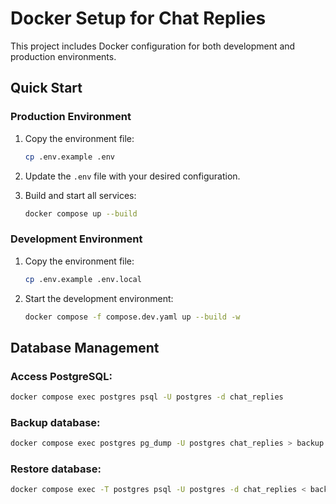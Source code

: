 # Docker Setup for Chat Replies

This project includes Docker configuration for both development and production environments.

## Quick Start

### Production Environment

1. Copy the environment file:
   ```bash
   cp .env.example .env
   ```

2. Update the `.env` file with your desired configuration.

3. Build and start all services:
   ```bash
   docker compose up --build
   ```

### Development Environment

1. Copy the environment file:
   ```bash
   cp .env.example .env.local
   ```

2. Start the development environment:
   ```bash
   docker compose -f compose.dev.yaml up --build -w
   ```

## Database Management

### Access PostgreSQL:
```bash
docker compose exec postgres psql -U postgres -d chat_replies
```

### Backup database:
```bash
docker compose exec postgres pg_dump -U postgres chat_replies > backup.sql
```

### Restore database:
```bash
docker compose exec -T postgres psql -U postgres -d chat_replies < backup.sql
```
